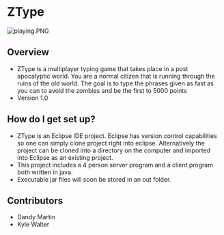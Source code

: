 # ZType #

![playing.PNG](https://bitbucket.org/repo/pqG9nB/images/3581338225-playing.PNG)

## Overview ##

* ZType is a multiplayer typing game that takes place in a post apocalyptic world. You are a normal citizen that is running through the ruins of the old world. The goal is to type the phrases given as fast as you can to avoid the zombies and be the first to 5000 points
* Version 1.0

## How do I get set up? ##

* ZType is an Eclipse IDE project. Eclipse has version control capabilities so one can simply clone project right into eclipse. Alternatively the project can be cloned into a directory on the computer and imported into Eclipse as an existing project.
* This project includes a 4 person server program and a client program both written in java.
* Executable jar files will soon be stored in an out folder.

## Contributors ##

* Dandy Martin
* Kyle Walter